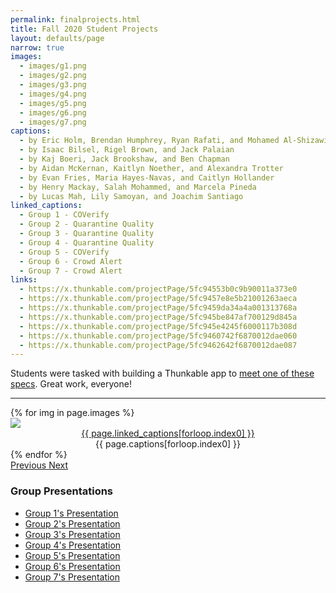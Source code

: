 ```yaml
---
permalink: finalprojects.html
title: Fall 2020 Student Projects
layout: defaults/page
narrow: true
images:
  - images/g1.png
  - images/g2.png
  - images/g3.png
  - images/g4.png
  - images/g5.png
  - images/g6.png
  - images/g7.png
captions:
  - by Eric Holm, Brendan Humphrey, Ryan Rafati, and Mohamed Al-Shizawi
  - by Isaac Bilsel, Rigel Brown, and Jack Palaian
  - by Kaj Boeri, Jack Brookshaw, and Ben Chapman
  - by Aidan McKernan, Kaitlyn Noether, and Alexandra Trotter
  - by Evan Fries, Maria Hayes-Navas, and Caitlyn Hollander
  - by Henry Mackay, Salah Mohammed, and Marcela Pineda
  - by Lucas Mah, Lily Samoyan, and Joachim Santiago 
linked_captions:
  - Group 1 - COVerify
  - Group 2 - Quarantine Quality
  - Group 3 - Quarantine Quality
  - Group 4 - Quarantine Quality
  - Group 5 - COVerify
  - Group 6 - Crowd Alert
  - Group 7 - Crowd Alert
links:
  - https://x.thunkable.com/projectPage/5fc94553b0c9b90011a373e0
  - https://x.thunkable.com/projectPage/5fc9457e8e5b21001263aeca
  - https://x.thunkable.com/projectPage/5fc9459da34a4a001313768a
  - https://x.thunkable.com/projectPage/5fc945be847af700129d845a
  - https://x.thunkable.com/projectPage/5fc945e4245f6000117b308d
  - https://x.thunkable.com/projectPage/5fc9460742f6870012dae060
  - https://x.thunkable.com/projectPage/5fc9462642f6870012dae087
---
```


Students were tasked with building a Thunkable app to <a href="{{ site.baseurl }}/files/thunkable_final.pdf" target="_blank">meet one of these specs</a>. Great work, everyone!

<hr>

<div>
    <div id="carouselExampleControls" class="carousel slide mb-4" data-ride="carousel">
        <div class="carousel-inner">
            {% for img in page.images %}
                <div class="carousel-item {% if forloop.first %}active{% endif %}">
                    <div class="card mb-3">
                        <img src="{{ img }}" class="d-block w-100">
                        <div class="card-body bg-light">
                            <div class="card-text" style="text-align: center">
                                <a href="{{ page.links[forloop.index0] }}" target="_blank">{{ page.linked_captions[forloop.index0] }}</a>
                                <br>
                                {{ page.captions[forloop.index0] }}
                            </div>
                        </div>
                    </div>
                </div>
            {% endfor %}
        </div>
        <a class="carousel-control-prev" href="#carouselExampleControls" role="button" data-slide="prev">
            <span class="carousel-control-prev-icon" aria-hidden="true"></span>
            <span class="sr-only">Previous</span>
        </a>
        <a class="carousel-control-next" href="#carouselExampleControls" role="button" data-slide="next">
            <span class="carousel-control-next-icon" aria-hidden="true"></span>
            <span class="sr-only">Next</span>
        </a>
    </div>
</div>

### Group Presentations
- <a href="{{ site.baseurl }}/files/g1_pres.pdf" target="_blank">Group 1's Presentation</a>
- <a href="{{ site.baseurl }}/files/g2_pres.pdf" target="_blank">Group 2's Presentation</a>
- <a href="{{ site.baseurl }}/files/g3_pres.pdf" target="_blank">Group 3's Presentation</a>
- <a href="{{ site.baseurl }}/files/g4_pres.pdf" target="_blank">Group 4's Presentation</a>
- <a href="{{ site.baseurl }}/files/g5_pres.pdf" target="_blank">Group 5's Presentation</a>
- <a href="{{ site.baseurl }}/files/g6_pres.pdf" target="_blank">Group 6's Presentation</a>
- <a href="{{ site.baseurl }}/files/g7_pres.pdf" target="_blank">Group 7's Presentation</a>